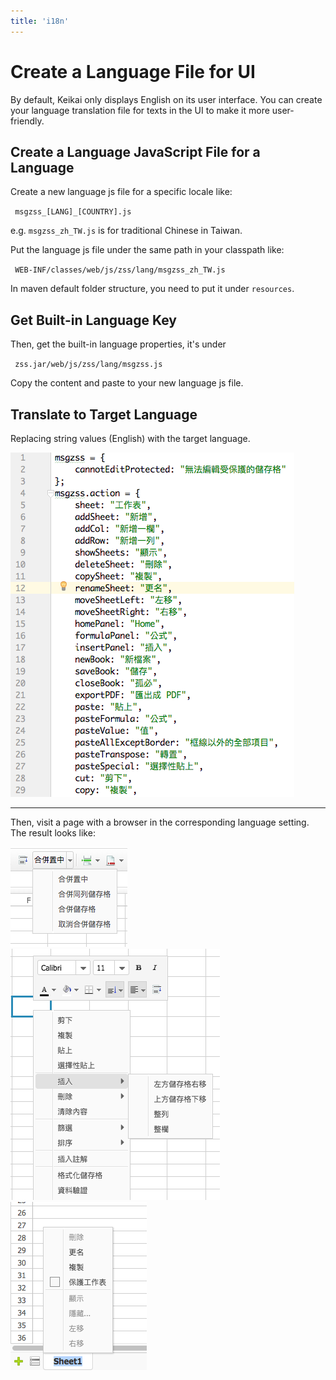 ```yaml
---
title: 'i18n'
---
```


# Create a Language File for UI

By default, Keikai only displays English on its user interface. You can
create your language translation file for texts in the UI to make it
more user-friendly.

## Create a Language JavaScript File for a Language

Create a new language js file for a specific locale like:

` msgzss_[LANG]_[COUNTRY].js`

e.g. `msgzss_zh_TW.js` is for traditional Chinese in Taiwan.

Put the language js file under the same path in your classpath like:

` WEB-INF/classes/web/js/zss/lang/msgzss_zh_TW.js`

In maven default folder structure, you need to put it under `resources`.

## Get Built-in Language Key

Then, get the built-in language properties, it's under

` zss.jar/web/js/zss/lang/msgzss.js`

Copy the content and paste to your new language js file.

## Translate to Target Language

Replacing string values (English) with the target language. 

![center](/assets/images/dev-ref/Zss-essentials-language-translated.png)

-----

Then, visit a page with a browser in the corresponding language setting.
The result looks like:

![zss-essentials-i18n-chinese1.png](/assets/images/dev-ref/Zss-essentials-i18n-chinese1.png)
![zss-essentials-i18n-chinese2.png](/assets/images/dev-ref/Zss-essentials-i18n-chinese2.png)
![zss-essentials-i18n-chinese3.png](/assets/images/dev-ref/Zss-essentials-i18n-chinese3.png)

<!-- 
# Client-side Rendering Message

When your browser is waiting for a server's response, it will show a
"Processing" message. It's ZK's busy message, it will show different
text according to your browser locale (or specified locale). But if the
browser is busy at client-side rendering, it shows a busy message which
is hard-coded:

![center](/assets/images/dev-ref/Zss-essentials-client-rendering.png)

So we have to include a CSS file to override the existing text, please [check the example
project's](Download_Example_Source_Code) `WEB-INF/lang-addon.xml`, it includes a css:

``` xml
<stylesheet href="~./css/zss_styles*.css" type="text/css"/>
```
-->
